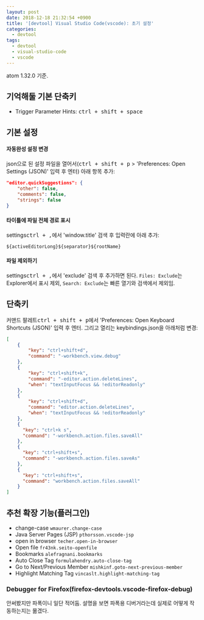 ```yaml
---
layout: post
date: 2018-12-18 21:32:54 +0900
title: '[devtool] Visual Studio Code(vscode): 초기 설정'
categories:
  - devtool
tags:
  - devtool
  - visual-studio-code
  - vscode
---
```


atom 1.32.0 기준.

## 기억해둘 기본 단축키

- Trigger Parameter Hints: <kbd>ctrl + shift + space</kbd>

## 기본 설정

#### 자동완성 설정 변경

json으로 된 설정 파일을 열어서(<kbd>ctrl + shift + p</kbd> > 'Preferences: Open Settings (JSON)' 입력 후 엔터) 아래 항목 추가:

```json
"editor.quickSuggestions": {
    "other": false,
    "comments": false,
    "strings": false
}
```

#### 타이틀에 파일 전체 경로 표시

settings<kbd>ctrl + ,</kbd>에서 'window.title' 검색 후 입력란에 아래 추가:

```
${activeEditorLong}${separator}${rootName}
```

#### 파일 제외하기

settings<kbd>ctrl + ,</kbd>에서 'exclude' 검색 후 추가하면 된다. `Files: Exclude`는 Explorer에서 표시 제외, `Search: Exclude`는 빠른 열기와 검색에서 제외임.

## 단축키

커맨드 팔레트<kbd>ctrl + shift + p</kbd>에서 'Preferences: Open Keyboard Shortcuts (JSON)' 입력 후 엔터. 그리고 열리는 keybindings.json을 아래처럼 변경:

```json
[
    {
        "key": "ctrl+shift+d",
        "command": "-workbench.view.debug"
    },
    {
        "key": "ctrl+shift+k",
        "command": "-editor.action.deleteLines",
        "when": "textInputFocus && !editorReadonly"
    },
    {
        "key": "ctrl+shift+d",
        "command": "editor.action.deleteLines",
        "when": "textInputFocus && !editorReadonly"
    },
    {
      "key": "ctrl+k s",
      "command": "-workbench.action.files.saveAll"
    },
    {
      "key": "ctrl+shift+s",
      "command": "-workbench.action.files.saveAs"
    },
    {
      "key": "ctrl+shift+s",
      "command": "workbench.action.files.saveAll"
    }
]
```

## 추천 확장 기능(플러그인)

- change-case `wmaurer.change-case`
- Java Server Pages (JSP) `pthorsson.vscode-jsp`
- open in browser `techer.open-in-browser`
- Open file `fr43nk.seito-openfile`
- Bookmarks `alefragnani.bookmarks`
- Auto Close Tag `formulahendry.auto-close-tag`
- Go to Next/Previous Member `mishkinf.goto-next-previous-member`
- Highlight Matching Tag `vincaslt.highlight-matching-tag`

### Debugger for Firefox(firefox-devtools.vscode-firefox-debug)

안써봤지만 파폭이니 일단 적어둠. 설명을 보면 파폭용 디버거라는데 실제로 어떻게 작동하는지는 몲겠다.
